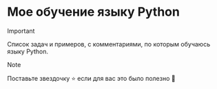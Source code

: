 # Мое обучение языку Python

> [!IMPORTANT]
> Список задач и примеров, с комментариями, по которым обучаюсь языку Python.

> [!NOTE]
> Поставьте звездочку ⭐ если для вас это было полезно 🙂